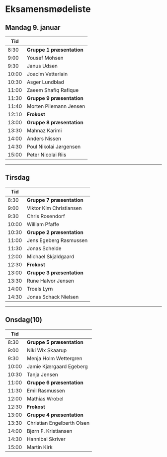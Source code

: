 # Eksamensmødeliste

## Mandag 9. januar

Tid | |
---|---
8:30 | **Gruppe 1 præsentation**
9:00 | Yousef Mohsen
9:30 | Janus Udsen 
10:00| Joacim Vetterlain 
10:30| Asger Lundblad 
11:00| Zaeem Shafiq Rafique
11:30 | **Gruppe 9 præsentation**
11:40| Morten Pilemann Jensen
12:10 | **Frokost**
13:00 | **Gruppe 8  præsentation**
13:30| Mahnaz Karimi
14:00| Anders Nissen 
14:30| Poul Nikolai Jørgensen
15:00| Peter Nicolai Riis


***
<div style="page-break-after: always;"></div>

## Tirsdag 

Tid | |
---|---
8:30 | **Gruppe 7 præsentation**
9:00| Viktor Kim Christiansen
9:30| Chris Rosendorf 
10:00| William Pfaffe
10:30 | **Gruppe 2 præsentation**
11:00| Jens Egeberg Rasmussen
11:30| Jonas Schelde 
12:00| Michael Skjaldgaard
12:30 | **Frokost**
13:00 | **Gruppe 3 præsentation**
13:30| Rune Halvor Jensen
14:00| Troels Lyrn
14:30| Jonas Schack Nielsen 


---
<div style="page-break-after: always;"></div>

## Onsdag(10)
Tid | |
---|---
8:30 | **Gruppe 5 præsentation**
9:00| Niki Wix Skaarup
9:30| Menja Holm Wettergren
10:00| Jamie Kjærgaard Egeberg
10:30| Tanja Jensen
11:00 | **Gruppe 6  præsentation**
11:30| Emil Rasmussen
12:00| Mathias Wrobel
12:30| **Frokost**
13:00| **Gruppe 4  præsentation**
13:30| Christian Engelberth Olsen
14:00| Bjørn F. Kristiansen 
14:30| Hannibal Skriver 
15:00| Martin Kirk




